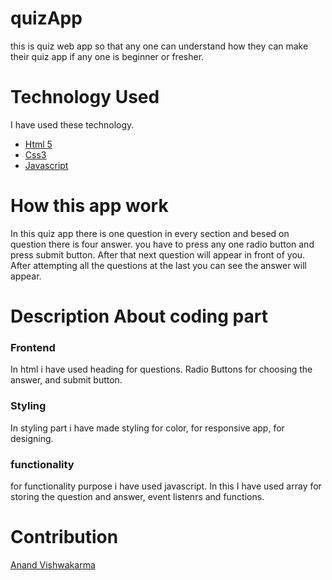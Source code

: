 # quizApp
this is quiz web app so that any one can understand how they can make their quiz app if any one is beginner or fresher.
# Technology Used
I have used these technology.<br>
<ul>  
  <li><a href="https://developer.mozilla.org/en-US/docs/Glossary/HTML5">Html 5</a></li>
  <li><a href="https://developer.mozilla.org/en-US/docs/Web/CSS">Css3</a></li>
  <li><a href="https://developer.mozilla.org/en-US/docs/Web/JavaScript">Javascript</a></li>
</ul>

# How this app work
In this quiz app there is one question in every section and besed on question there is four answer.
you have to press any one radio button and press submit button. After that next question will appear
in front of you.
After attempting all the questions at the last you can see the answer will appear.
# Description About coding part
<h3>Frontend</h3>
 <p> In html i have used heading for questions. Radio Buttons for choosing the answer, and submit button.</p>
<h3>Styling</h3>
<p>In styling part i have made styling for color, for responsive app, for designing.</p>
<h3>functionality</h3>
<p>for functionality purpose i have used javascript. In this I have used array for storing the question and answer, event
listenrs and functions.</p>

# Contribution
<a href="https://github.com/">Anand Vishwakarma</a>




 
